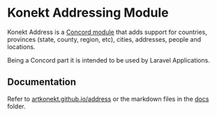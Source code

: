 # Konekt Addressing Module

Konekt Address is a [Concord module](https://artkonekt.github.io/concord/#/modules) that adds support for countries, provinces (state, county, region, etc), cities, addresses, people and locations.

Being a Concord part it is intended to be used by Laravel Applications.

## Documentation

Refer to [artkonekt.github.io/address](https://artkonekt.github.io/address) or the markdown files in the [docs](docs/) folder.

